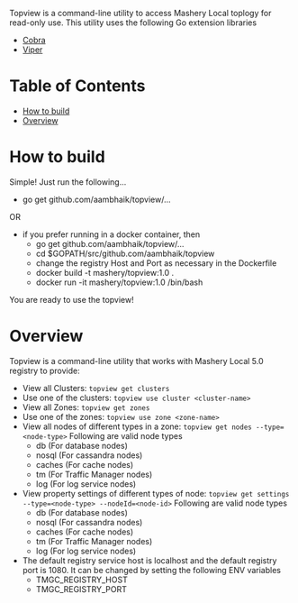 Topview is a command-line utility to access Mashery Local toplogy for read-only use.
This utility uses the following Go extension libraries

* [Cobra](https://github.com/spf13/cobra)
* [Viper](https://github.com/spf13/viper)

# Table of Contents
- [How to build](#how-to-build)
- [Overview](#overview)

# How to build
Simple! Just run the following...
* go get github.com/aambhaik/topview/...

OR
- if you prefer running in a docker container, then
    * go get github.com/aambhaik/topview/...
    * cd $GOPATH/src/github.com/aambhaik/topview
    * change the registry Host and Port as necessary in the Dockerfile
    * docker build -t mashery/topview:1.0 .
    * docker run -it mashery/topview:1.0 /bin/bash

You are ready to use the topview!


# Overview

Topview is a command-line utility that works with Mashery Local 5.0 registry to provide:

* View all Clusters: `topview get clusters`
* Use one of the clusters: `topview use cluster <cluster-name>`
* View all Zones: `topview get zones`
* Use one of the zones: `topview use zone <zone-name>`
* View all nodes of different types in a zone: `topview get nodes --type=<node-type>`
   Following are valid node types
    - db (For database nodes)
    - nosql (For cassandra nodes)
    - caches (For cache nodes)
    - tm (For Traffic Manager nodes)
    - log (For log service nodes)
* View property settings of different types of node: `topview get settings --type=<node-type> --nodeId=<node-id>`
   Following are valid node types
    - db (For database nodes)
    - nosql (For cassandra nodes)
    - caches (For cache nodes)
    - tm (For Traffic Manager nodes)
    - log (For log service nodes)
* The default registry service host is localhost and the default registry port is 1080. It can be changed
  by setting the following ENV variables
   - TMGC_REGISTRY_HOST
   - TMGC_REGISTRY_PORT
